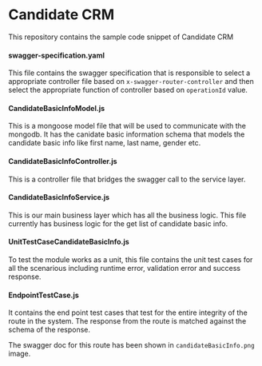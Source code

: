 # Candidate CRM
This repository contains the sample code snippet of Candidate CRM

#### swagger-specification.yaml
This file contains the swagger specification that is responsible to select a appropriate controller file based on `x-swagger-router-controller` and then select the appropriate function of controller based on `operationId` value.

#### CandidateBasicInfoModel.js
This is a mongoose model file that will be used to communicate with the mongodb. It has the canidate basic information schema that models the candidate basic info like first name, last name, gender etc.

#### CandidateBasicInfoController.js
This is a controller file that bridges the swagger call to the service layer. 

#### CandidateBasicInfoService.js
This is our main business layer which has all the business logic. This file currently has business logic for the get list of candidate basic info. 

#### UnitTestCaseCandidateBasicInfo.js
To test the module works as a unit, this file contains the unit test cases for all the scenarious including runtime error, validation error and success response.

#### EndpointTestCase.js
It contains the end point test cases that test for the entire integrity of the route in the system. The response from the route is matched against the schema of the response.

The swagger doc for this route has been shown in `candidateBasicInfo.png` image.